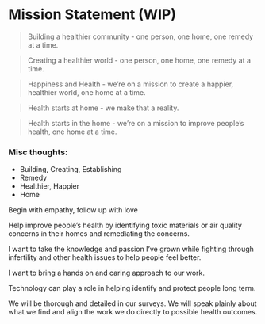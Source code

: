 # Mission Statement (WIP)

> Building a healthier community - one person, one home, one remedy at a time.

> Creating a healthier world - one person, one home, one remedy at a time.

> Happiness and Health - we’re on a mission to create a happier, healthier world, one home at a time.

> Health starts at home - we make that a reality.

> Health starts in the home - we’re on a mission to improve people’s health, one home at a time.

### Misc thoughts:

- Building, Creating, Establishing
- Remedy
- Healthier, Happier
- Home

Begin with empathy, follow up with love

Help improve people’s health by identifying toxic materials or air quality concerns in their homes and remediating the concerns. 

I want to take the knowledge and passion I’ve grown while fighting through infertility and other health issues to help people feel better. 

I want to bring a hands on and caring approach to our work. 

Technology can play a role in helping identify and protect people long term.

We will be thorough and detailed in our surveys. We will speak plainly about what we find and align the work we do directly to possible health outcomes.
